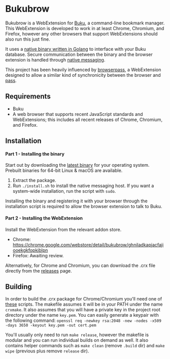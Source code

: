 Bukubrow
=======

Bukubrow is a WebExtension for [Buku](https://github.com/jarun/Buku), a command-line bookmark manager. This WebExtension is developed to work in at least Chrome, Chromium, and Firefox, however any other browsers that support WebExtensions should also run this just fine.

It uses a [native binary written in Golang](https://github.com/samhh/Bukubrow/blob/master/binary/bukubrow.go) to interface with your Buku database. Secure communication between the binary and the browser extension is handled through [native messaging](https://developer.chrome.com/extensions/nativeMessaging).

This project has been heavily influenced by [browserpass](https://github.com/dannyvankooten/browserpass), a WebExtension designed to allow a similar kind of synchronicity between the browser and [pass](https://www.passwordstore.org).

## Requirements

- Buku
- A web browser that supports recent JavaScript standards and WebExtensions; this includes all recent releases of Chrome, Chromium, and Firefox.

## Installation

#### Part 1 - Installing the binary

Start out by downloading the [latest binary](https://github.com/samhh/Bukubrow/releases) for your operating system. Prebuilt binaries for 64-bit Linux & macOS are available.

1. Extract the package.
1. Run `./install.sh` to install the native messaging host. If you want a system-wide installation, run the script with `sudo`.

Installing the binary and registering it with your browser through the installation script is required to allow the browser extension to talk to Buku.

#### Part 2 - Installing the WebExtension

Install the WebExtension from the relevant addon store.

- Chrome: https://chrome.google.com/webstore/detail/bukubrow/ghniladkapjacfajiooekgkfopkjblpn
- Firefox: Awaiting review.

Alternatively, for Chrome and Chromium, you can download the .crx file directly from the [releases](https://github.com/samhh/Bukubrow/releases) page.

## Building

In order to build the .crx package for Chrome/Chromium you'll need one of [these](https://developer.chrome.com/extensions/crx#scripts) scripts. The makefile assumes it will be in your PATH under the name `crxmake`. It also assumes that you will have a private key in the project root directory under the name `key.pem`. You can easily generate a keypair with the following command: `openssl req -newkey rsa:2048 -new -nodes -x509 -days 3650 -keyout key.pem -out cert.pem`

You'll usually only need to run `make release`, however the makefile is modular and you can run individual builds on demand as well. It also contains helper commands such as `make clean` (remove `.build` dir) and `make wipe` (previous plus remove `release` dir).
